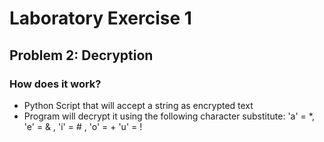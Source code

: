 # Laboratory Exercise 1

## Problem 2: Decryption
### How does it work?
- Python Script that will accept a string as encrypted text
- Program will decrypt it using the following character substitute: 'a' = *, 'e' = & , 'i' = # , 'o' = + 'u' = !
